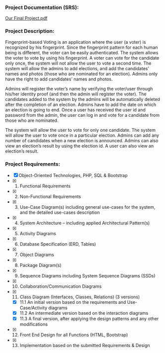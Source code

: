### Project Documentation (SRS):
[Our Final Project.pdf](https://github.com/mahmoudhaney/Voting_System/files/9470573/Our.Final.Project.pdf)<br />

### Project Description:
Fingerprint-based Voting is an application where the user (a voter) is recognized by his fingerprint. Since the fingerprint
pattern for each human being is different, the voter can be easily authenticated. The system allows the voter to vote by
using his fingerprint. A voter can vote for the candidate only once, the system will not allow the user to vote a second
time. The system will allow the admins to add elections, and add the candidates’ names and photos (those who are
nominated for an election). Admins only have the right to add candidates’ names and photos.

Admins will register the voter’s name by verifying the voter/user through his/her identity proof (and then the admin will register the voter). The
candidates added to the system by the admins will be automatically deleted after the completion of an election. Admins
have to add the date on which an election is going to end. Once a user has received the user id and password from the
admin, the user can log in and vote for a candidate from those who are nominated.

The system will allow the user to vote for only one candidate. The system will allow the user to vote once in a particular election. Admins can add any number
of candidates when a new election is announced. Admins can also view an election’s result by using the election id. A user
can also view an election’s result.

### Project Requirements:
- [x]  Object-Oriented Technologies, PHP, SQL & Bootstrap
- [x]  1. Functional Requirements
- [x]  2. Non-Functional Requirements
- [x]  3. Use-Case Diagram(s) including general use-cases for the system, and the detailed use-cases description
- [x]  4. System Architecture – including applied Architectural Pattern(s)
- [x]  5. Activity Diagrams
- [x]  6. Database Specification (ERD, Tables)
- [x]  7. Object Diagrams
- [x]  8. Package Diagram(s)
- [x]  9. Sequence Diagrams including System Sequence Diagrams (SSDs)
- [x]  10. Collaboration/Communication Diagrams
- [x]  11. Class Diagram (Interfaces, Classes, Relations) (3 versions)
    - [x]  11.1 An initial version based on the requirements and Use-Case/Activity diagrams
    - [x]  11.2 An intermediate version based on the interaction diagrams
    - [x]  11.3 A final version, after applying the design patterns and any other modifications
- [x]  12. Front End Design for all Functions (HTML, Bootstrap)
- [x]  13. Implementation based on the submitted Requirements & Design
